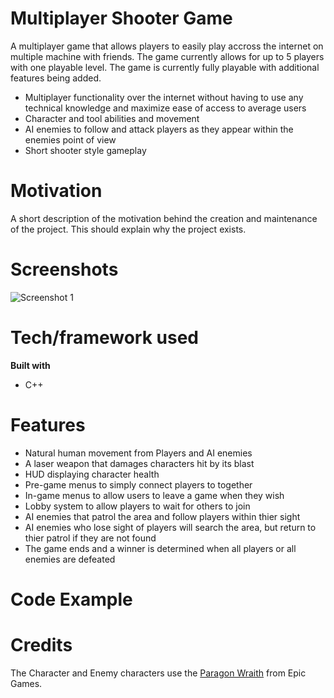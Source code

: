 # Multiplayer Shooter Game

A multiplayer game that allows players to easily play accross the internet on multiple machine with friends. The game currently allows for up to 5 players with one playable level. The game is currently fully playable with additional features being added.

* Multiplayer functionality over the internet without having to use any technical knowledge and maximize ease of access to average users
* Character and tool abilities and movement
* AI enemies to follow and attack players as they appear within the enemies point of view
* Short shooter style gameplay

# Motivation
A short description of the motivation behind the creation and maintenance of the project. This should explain why the project exists.

# Screenshots
![Screenshot 1](/wp.png "Title")

# Tech/framework used

**Built with**
* C++

# Features

* Natural human movement from Players and AI enemies
* A laser weapon that damages characters hit by its blast
* HUD displaying character health
* Pre-game menus to simply connect players to together
* In-game menus to allow users to leave a game when they wish
* Lobby system to allow players to wait for others to join
* AI enemies that patrol the area and follow players within thier sight
* AI enemies who lose sight of players will search the area, but return to thier patrol if they are not found
* The game ends and a winner is determined when all players or all enemies are defeated 

# Code Example


# Credits
The Character and Enemy characters use the [Paragon Wraith](https://www.unrealengine.com/marketplace/en-US/product/paragon-wraith) from Epic Games.
